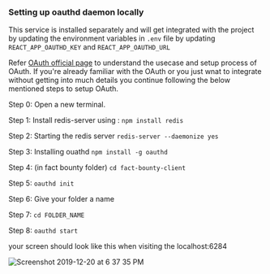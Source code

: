 ### Setting up oauthd daemon locally

This service is installed separately and will get integrated with the project by updating the environment variables in `.env` file by updating `REACT_APP_OAUTHD_KEY` and `REACT_APP_OAUTHD_URL`

Refer [OAuth official page](https://oauth.net/getting-started/) to understand the usecase and setup process of OAuth.
If you're already familiar with the OAuth or you just wnat to integrate without getting into much details you continue following the below mentioned steps to setup OAuth.

Step 0: Open a new terminal.

Step 1: Install redis-server using :
        `npm install redis`
       
Step 2: Starting the redis server
        `redis-server --daemonize yes`
       
Step 3: Installing ouathd
        `npm install -g oauthd`
        
Step 4: (in fact bounty folder) 
        `cd fact-bounty-client`
        
Step 5: `oauthd init`

Step 6:  Give your folder a name

Step 7: `cd FOLDER_NAME`

Step 8: `oauthd start`

your screen should look like this when visiting the localhost:6284

![Screenshot 2019-12-20 at 6 37 35 PM](https://user-images.githubusercontent.com/39365087/71256790-dde32800-2357-11ea-8741-6197207e4d2b.png)

<br>

